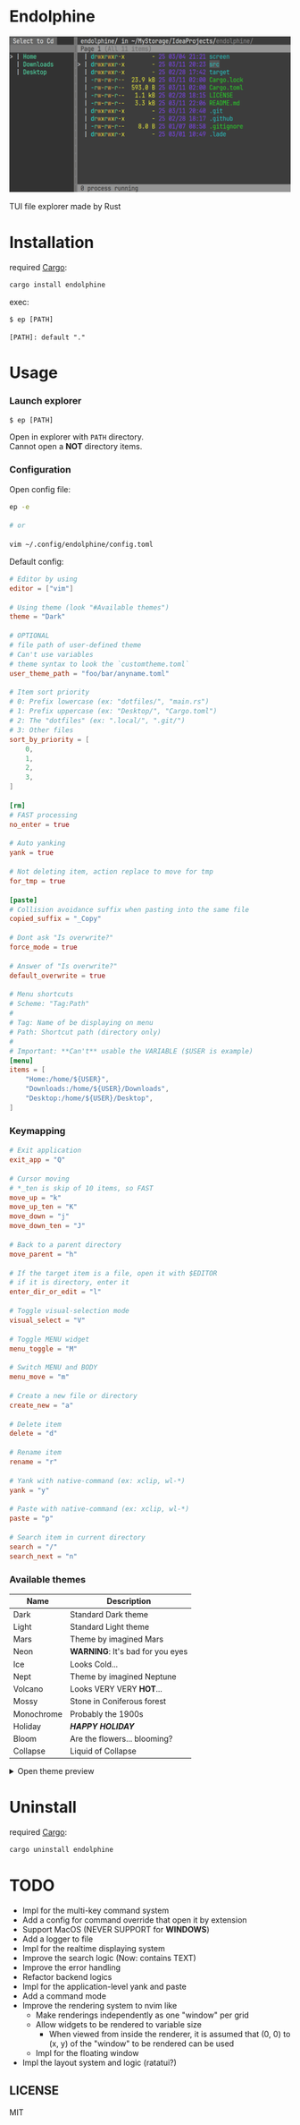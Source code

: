 # Endolphine

![Endolphine](./screen/endolphine.png)

TUI file explorer made by Rust

# Installation

required [Cargo](https://www.rust-lang.org/tools/install):

```sh
cargo install endolphine
```

exec:

```
$ ep [PATH]

[PATH]: default "."
```

# Usage

### Launch explorer

```
$ ep [PATH]
```

Open in explorer with `PATH` directory.  
Cannot open a **NOT** directory items.

### Configuration

Open config file:

```sh
ep -e

# or

vim ~/.config/endolphine/config.toml
```

Default config:

```toml
# Editor by using
editor = ["vim"]

# Using theme (look "#Available themes")
theme = "Dark"

# OPTIONAL
# file path of user-defined theme
# Can't use variables
# theme syntax to look the `customtheme.toml`
user_theme_path = "foo/bar/anyname.toml"

# Item sort priority
# 0: Prefix lowercase (ex: "dotfiles/", "main.rs")
# 1: Prefix uppercase (ex: "Desktop/", "Cargo.toml")
# 2: The "dotfiles" (ex: ".local/", ".git/")
# 3: Other files
sort_by_priority = [
    0,
    1,
    2,
    3,
]

[rm]
# FAST processing
no_enter = true

# Auto yanking
yank = true

# Not deleting item, action replace to move for tmp
for_tmp = true

[paste]
# Collision avoidance suffix when pasting into the same file
copied_suffix = "_Copy"

# Dont ask "Is overwrite?"
force_mode = true

# Answer of "Is overwrite?"
default_overwrite = true

# Menu shortcuts
# Scheme: "Tag:Path"
#
# Tag: Name of be displaying on menu
# Path: Shortcut path (directory only)
#
# Important: **Can't** usable the VARIABLE ($USER is example)
[menu]
items = [
    "Home:/home/${USER}",
    "Downloads:/home/${USER}/Downloads",
    "Desktop:/home/${USER}/Desktop",
]
```

### Keymapping

```toml
# Exit application
exit_app = "Q"

# Cursor moving
# *_ten is skip of 10 items, so FAST
move_up = "k"
move_up_ten = "K"
move_down = "j"
move_down_ten = "J"

# Back to a parent directory
move_parent = "h"

# If the target item is a file, open it with $EDITOR
# if it is directory, enter it
enter_dir_or_edit = "l"

# Toggle visual-selection mode
visual_select = "V"

# Toggle MENU widget
menu_toggle = "M"

# Switch MENU and BODY
menu_move = "m"

# Create a new file or directory
create_new = "a"

# Delete item
delete = "d"

# Rename item
rename = "r"

# Yank with native-command (ex: xclip, wl-*)
yank = "y"

# Paste with native-command (ex: xclip, wl-*)
paste = "p"

# Search item in current directory
search = "/"
search_next = "n"
```

### Available themes

| Name       | Description                        |
| ---------- | ---------------------------------- |
| Dark       | Standard Dark theme                |
| Light      | Standard Light theme               |
| Mars       | Theme by imagined Mars             |
| Neon       | **WARNING**: It's bad for you eyes |
| Ice        | Looks Cold...                      |
| Nept       | Theme by imagined Neptune          |
| Volcano    | Looks VERY VERY **HOT**...         |
| Mossy      | Stone in Coniferous forest         |
| Monochrome | Probably the 1900s                 |
| Holiday    | **_HAPPY HOLIDAY_**                |
| Bloom      | Are the flowers... blooming?       |
| Collapse   | Liquid of Collapse                 |

<details><summary>Open theme preview</summary>

#### Dark

![Dark](screen/dark.png)

#### Light

![Light](screen/light.png)

#### Mars

![Mars](screen/mars.png)

#### Neon

![Neon](screen/neon.png)

#### Ice

![Ice](screen/ice.png)

#### Nept

![Nept](screen/nept.png)

#### Volcano

![Volcano](screen/volcano.png)

#### Mossy

![Mossy](screen/mossy.png)

#### Monochrome

![Monochrome](screen/monochrome.png)

#### Holiday

![Holiday](screen/holiday.png)

#### Bloom

![Bloom](screen/bloom.png)

#### Collapse

![Collapse](screen/collapse.png)

</details>

# Uninstall

required [Cargo](https://www.rust-lang.org/tools/install):

```sh
cargo uninstall endolphine
```

# TODO

- Impl for the multi-key command system
- Add a config for command override that open it by extension
- Support MacOS (NEVER SUPPORT for **WINDOWS**)
- Add a logger to file
- Impl for the realtime displaying system
- Improve the search logic (Now: contains TEXT)
- Improve the error handling
- Refactor backend logics
- Impl for the application-level yank and paste
- Add a command mode
- Improve the rendering system to nvim like
  - Make renderings independently as one "window" per grid
  - Allow widgets to be rendered to variable size
    - When viewed from inside the renderer, it is assumed that (0, 0) to (x, y) of the "window" to be rendered can be used
  - Impl for the floating window
- Impl the layout system and logic (ratatui?)

## LICENSE

MIT
